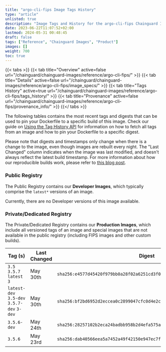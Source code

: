 ```yaml
---
title: "argo-cli-fips Image Tags History"
type: "article"
unlisted: true
description: "Image Tags and History for the argo-cli-fips Chainguard Image"
date: 2023-06-22T11:07:52+02:00
lastmod: 2024-05-31 00:48:45
draft: false
tags: ["Reference", "Chainguard Images", "Product"]
images: []
weight: 700
toc: true
---
```


{{< tabs >}}
{{< tab title="Overview" active=false url="/chainguard/chainguard-images/reference/argo-cli-fips/" >}}
{{< tab title="Details" active=false url="/chainguard/chainguard-images/reference/argo-cli-fips/image_specs/" >}}
{{< tab title="Tags History" active=true url="/chainguard/chainguard-images/reference/argo-cli-fips/tags_history/" >}}
{{< tab title="Provenance" active=false url="/chainguard/chainguard-images/reference/argo-cli-fips/provenance_info/" >}}
{{</ tabs >}}

The following tables contains the most recent tags and digests that can be used to pin your Dockerfile to a specific build of this image. Check our guide on [Using the Tag History API](/chainguard/chainguard-images/using-the-tag-history-api/) for information on how to fetch all tags from an image and how to pin your Dockerfile to a specific digest.

Please note that digests and timestamps only change when there is a change to the image, even though images are rebuilt every night. The "Last Changed" column indicates when the image was last modified, and doesn't always reflect the latest build timestamp. For more information about how our reproducible builds work, please refer to [this blog post](https://www.chainguard.dev/unchained/reproducing-chainguards-reproducible-image-builds).

### Public Registry
The Public Registry contains our **Developer Images**, which typically comprise the `latest*` versions of an image.

Currently, there are no Developer versions of this image available.

### Private/Dedicated Registry
The Private/Dedicated Registry contains our **Production Images**, which include all versioned tags of an image and special images that are not available in the public registry (including FIPS images and other custom builds).

| Tag (s)                                     | Last Changed | Digest                                                                    |
|---------------------------------------------|--------------|---------------------------------------------------------------------------|
|  `3.5` `3.5.7` `latest` `3`                 | May 30th     | `sha256:e4577d45420f979bb0a28f02a6251cd3f0ef11fb7a5090253b9e1c001d33d4fd` |
|  `latest-dev` `3.5-dev` `3.5.7-dev` `3-dev` | May 30th     | `sha256:bf2bd6952d2eccea0c2899047cfc0d4e2c6ecb3cc9f006884c949f9e6cb2f182` |
|  `3.5.6-dev`                                | May 24th     | `sha256:28257102b2eca24badbb958b2d4efa575af8dff3cb4fbf0c0aee6207c0fbbec8` |
|  `3.5.6`                                    | May 23rd     | `sha256:dab40566eea5a7452a49f42150e947ec7ff568da91e70f4e8022183ae3bf24af` |

